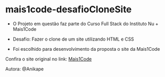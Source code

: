 # mais1code-desafioCloneSite

* O Projeto em questão faz parte do Curso Full Stack do Instituto Nu + Mais1Code

* Desafio: Fazer o clone de um site utilizando HTML e CSS

- Foi escolhido para desenvolvimento  da proposta o site da Mais1Code

Confira o  site original no link: <a href="https://mais1code.com.br/" target="_blanck">Mais1Code</a>

Autora: @Anikape
 
